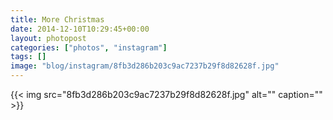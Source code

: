 ```yaml
---
title: More Christmas
date: 2014-12-10T10:29:45+00:00
layout: photopost
categories: ["photos", "instagram"]
tags: []
image: "blog/instagram/8fb3d286b203c9ac7237b29f8d82628f.jpg"
---
```


{{< img src="8fb3d286b203c9ac7237b29f8d82628f.jpg" alt="" caption="" >}}



